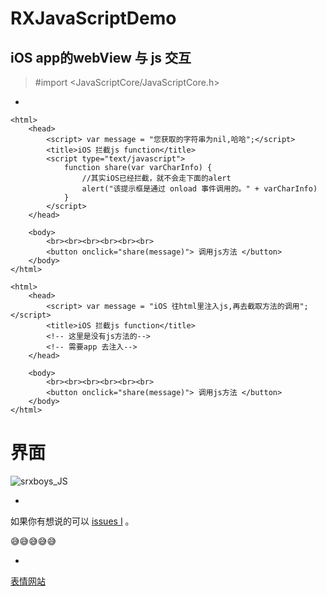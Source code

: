 # RXJavaScriptDemo

## iOS app的webView 与 js 交互
> #import <JavaScriptCore/JavaScriptCore.h>

-
```obj
<html>
    <head>
        <script> var message = "您获取的字符串为nil,哈哈";</script>
        <title>iOS 拦截js function</title>
        <script type="text/javascript">
            function share(var varCharInfo) {
                //其实iOS已经拦截，就不会走下面的alert
                alert("该提示框是通过 onload 事件调用的。" + varCharInfo)
            }
        </script>
    </head>

    <body>
        <br><br><br><br><br><br>
        <button onclick="share(message)"> 调用js方法 </button>
    </body>
</html>
````

```obj
<html>
    <head>
        <script> var message = "iOS 往html里注入js,再去截取方法的调用";</script>
        <title>iOS 拦截js function</title>
        <!-- 这里是没有js方法的-->
        <!-- 需要app 去注入-->
    </head>

    <body>
        <br><br><br><br><br><br>
        <button onclick="share(message)"> 调用js方法 </button>
    </body>
</html>
````



# 界面
![srxboys_JS](https://github.com/srxboys/RXJavaScriptDemo/blob/master/GIF/iOS_js.gif)

-

如果你有想说的可以 [issues I](https://github.com/srxboys/RXJavaScriptDemo/issues) 。

:sweat_smile::sweat_smile::sweat_smile::sweat_smile::sweat_smile:

-
[表情网站](http://www.emoji-cheat-sheet.com/)

